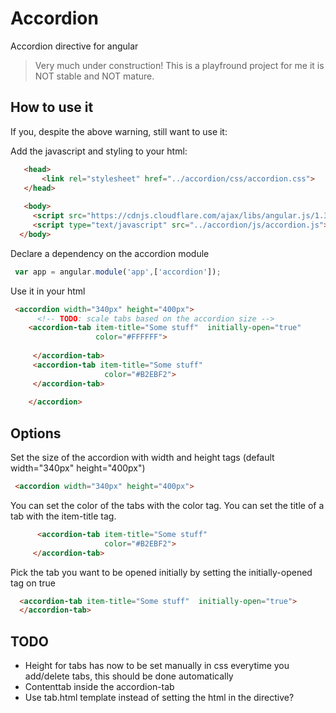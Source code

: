 # Accordion

Accordion directive for angular

> Very much under construction!
> This is a playfround project for me it is NOT stable and NOT mature.

## How to use it 
If you, despite the above warning, still want to use it:

Add the javascript and styling to your html:

```html
   <head>
       <link rel="stylesheet" href="../accordion/css/accordion.css">
   </head>
   
   <body>
     <script src="https://cdnjs.cloudflare.com/ajax/libs/angular.js/1.3.14/angular.min.js"></script>
     <script type="text/javascript" src="../accordion/js/accordion.js"></script>
  </body>
```
Declare a dependency on the accordion module
```javascript
 var app = angular.module('app',['accordion']);
```

Use it in your html
```html
 <accordion width="340px" height="400px">
      <!-- TODO: scale tabs based on the accordion size -->
    <accordion-tab item-title="Some stuff"  initially-open="true"
                   color="#FFFFFF">
    
     </accordion-tab>
     <accordion-tab item-title="Some stuff"
                     color="#B2EBF2">
     </accordion-tab>
      
    </accordion>   
```
## Options

Set the size of the accordion with width and height tags (default width="340px" height="400px")
```html
 <accordion width="340px" height="400px">
 ```

You can set the color of the tabs with the color tag.
You can set the title of a tab with the item-title tag.
```html
      <accordion-tab item-title="Some stuff"
                     color="#B2EBF2">
     </accordion-tab>
```

Pick the tab you want to be opened initially by setting the initially-opened tag on true
```html
  <accordion-tab item-title="Some stuff"  initially-open="true">
  </accordion-tab>
 ```
## TODO
* Height for tabs has now to be set manually in css everytime you add/delete tabs, this should be done automatically
* Contenttab inside the accordion-tab
* Use tab.html template instead of setting the html in the directive?






